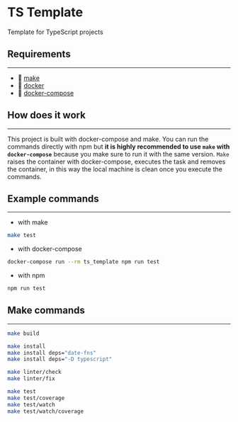 # TS Template

Template for TypeScript projects

## Requirements

---

- 🐃 [make](https://www.gnu.org/software/make/)
- 🐋 [docker](https://www.docker.com/)
- 🐳 [docker-compose](https://docs.docker.com/compose/)

## How does it work

---

This project is built with docker-compose and make. You can run the commands directly with npm but **it is highly recommended to use `make` with `docker-compose`** because you make sure to run it with the same version. `Make` raises the container with docker-compose, executes the task and removes the container, in this way the local machine is clean once you execute the commands.

## Example commands

---

- with make

```sh
make test
```

- with docker-compose

```sh
docker-compose run --rm ts_template npm run test
```

- with npm

```sh
npm run test
```

## Make commands

---

```sh
make build
```

```sh
make install
make install deps="date-fns"
make install deps="-D typescript"
```

```sh
make linter/check
make linter/fix
```

```sh
make test
make test/coverage
make test/watch
make test/watch/coverage
```
